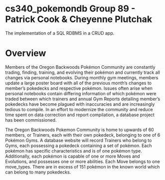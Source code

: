 # cs340_pokemondb Group 89 - Patrick Cook & Cheyenne Plutchak

The implementation of a SQL RDBMS in a CRUD app.

# Overview 

Members of the Oregon Backwoods Pokémon Community are constantly trading, finding, training, and evolving their pokémon and currently track all changes via personal notebooks. During monthly gym meetings, members update a large poster board with all of the previous month’s changes to member’s pokedecks and respective pokémon. Issues often arise when personal notebooks contain differing information of which pokémon were traded between which trainers and annual Gym Reports detailing member’s pokedecks have become plagued with inaccuracies and are increasingly tedious to compile. In an effort to modernize the community and reduce time spent on data correction and report compilation, a database project has been commissioned. 

The Oregon Backwoods Pokemon Community is home to upwards of 60 members, or Trainers, each with their own pokedeck, belonging to one of 6 Pokémon Gyms. A database website will record Trainers who belong to Gyms, each possessing a pokedeck containing a set of pokémon. Each pokémon has specific characteristics and is of one pokémon type. Additionally, each pokémon is capable of one or more Moves and Evolutions, and possesses one or more abilities. Each Move belongs to one move_types. There are in excess of 151 pokémon in the known world which can belong to many pokedecks. 
